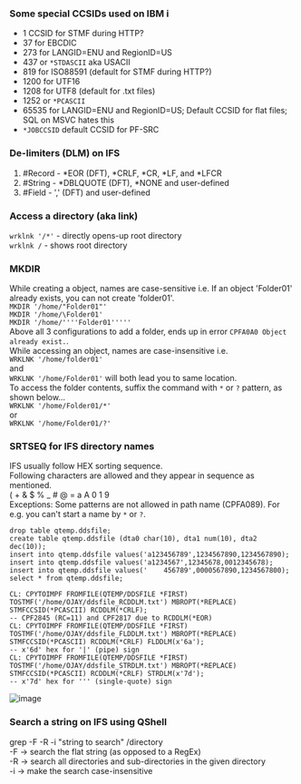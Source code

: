 ### Some special CCSIDs used on IBM i
- 1           CCSID for STMF during HTTP?
- 37          for EBCDIC
- 273         for LANGID=ENU and RegionID=US
- 437         or `*STDASCII` aka USACII
- 819         for ISO88591 (default for STMF during HTTP?)
- 1200        for UTF16
- 1208        for UTF8 (default for .txt files)
- 1252        or `*PCASCII`
- 65535       for LANGID=ENU and RegionID=US; Default CCSID for flat files; SQL on MSVC hates this
- `*JOBCCSID` default CCSID for PF-SRC

### De-limiters (DLM) on IFS
1. #Record - *EOR (DFT), *CRLF, *CR, *LF, and *LFCR
2. #String - *DBLQUOTE (DFT), *NONE and user-defined
3. #Field - ',' (DFT) and user-defined

### Access a directory (aka link)
`wrklnk '/*'` - directly opens-up root directory  
`wrklnk /` - shows root directory  

### MKDIR
While creating a object, names are case-sensitive i.e. If an object 'Folder01' already exists, you can not create 'folder01'.  
`MKDIR '/home/"Folder01"'  `  
`MKDIR '/home/\Folder01'  `  
`MKDIR '/home/''''Folder01'''''  `  
Above all 3 configurations to add a folder, ends up in error `CPFA0A0 Object already exist.`.  
While accessing an object, names are case-insensitive i.e.  
`WRKLNK '/home/folder01'`  
and  
`WRKLNK '/home/Folder01'` will both lead you to same location.  
To access the folder contents, suffix the command with `*` or `?` pattern, as shown below...  
`WRKLNK '/home/Folder01/*'`  
or  
`WRKLNK '/home/Folder01/?'`

### SRTSEQ for IFS directory names
IFS usually follow HEX sorting sequence.  
Following characters are allowed and they appear in sequence as mentioned.  
( + & $ % _ # @ = a A 0 1 9  
Exceptions: Some patterns are not allowed in path name (CPFA089). For e.g. you can't start a name by `*` or `?`.

```
drop table qtemp.ddsfile;
create table qtemp.ddsfile (dta0 char(10), dta1 num(10), dta2 dec(10));
insert into qtemp.ddsfile values('a123456789',1234567890,1234567890);
insert into qtemp.ddsfile values('a1234567',12345678,0012345678);
insert into qtemp.ddsfile values('    456789',0000567890,1234567800);
select * from qtemp.ddsfile;

CL: CPYTOIMPF FROMFILE(QTEMP/DDSFILE *FIRST) TOSTMF('/home/OJAY/ddsfile_RCDDLM.txt') MBROPT(*REPLACE) STMFCCSID(*PCASCII) RCDDLM(*CRLF);
-- CPF2845 (RC=11) and CPF2817 due to RCDDLM(*EOR)
CL: CPYTOIMPF FROMFILE(QTEMP/DDSFILE *FIRST) TOSTMF('/home/OJAY/ddsfile_FLDDLM.txt') MBROPT(*REPLACE) STMFCCSID(*PCASCII) RCDDLM(*CRLF) FLDDLM(x'6a');
-- x'6d' hex for '|' (pipe) sign
CL: CPYTOIMPF FROMFILE(QTEMP/DDSFILE *FIRST) TOSTMF('/home/OJAY/ddsfile_STRDLM.txt') MBROPT(*REPLACE) STMFCCSID(*PCASCII) RCDDLM(*CRLF) STRDLM(x'7d');                
-- x'7d' hex for ''' (single-quote) sign
```

![image](https://github.com/bojasv/1970/assets/59419054/9bb6c4c3-8512-44f7-9c0e-a1fd055a3562)

### Search a string on IFS using QShell  
grep -F -R -i "string to search" /directory  
-F -> search the flat string (as opposed to a RegEx)  
-R -> search all directories and sub-directories in the given directory  
-i -> make the search case-insensitive  

